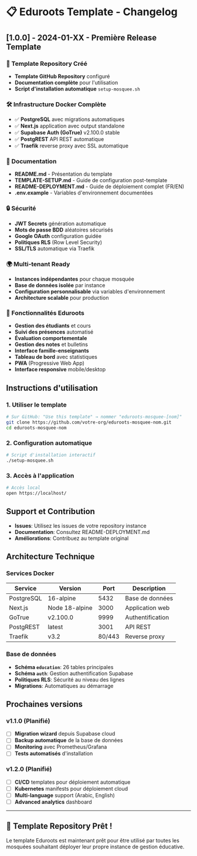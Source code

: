 # 📋 Eduroots Template - Changelog

## [1.0.0] - 2024-01-XX - Première Release Template

### 🎯 Template Repository Créé
- **Template GitHub Repository** configuré
- **Documentation complète** pour l'utilisation
- **Script d'installation automatique** `setup-mosquee.sh`

### 🛠 Infrastructure Docker Complète
- ✅ **PostgreSQL** avec migrations automatiques
- ✅ **Next.js** application avec output standalone
- ✅ **Supabase Auth (GoTrue)** v2.100.0 stable
- ✅ **PostgREST** API REST automatique
- ✅ **Traefik** reverse proxy avec SSL automatique

### 📖 Documentation
- **README.md** - Présentation du template
- **TEMPLATE-SETUP.md** - Guide de configuration post-template
- **README-DEPLOYMENT.md** - Guide de déploiement complet (FR/EN)
- **.env.example** - Variables d'environnement documentées

### 🔒 Sécurité
- **JWT Secrets** génération automatique
- **Mots de passe BDD** aléatoires sécurisés
- **Google OAuth** configuration guidée
- **Politiques RLS** (Row Level Security)
- **SSL/TLS** automatique via Traefik

### 🌍 Multi-tenant Ready
- **Instances indépendantes** pour chaque mosquée
- **Base de données isolée** par instance
- **Configuration personnalisable** via variables d'environnement
- **Architecture scalable** pour production

### 🚀 Fonctionnalités Eduroots
- **Gestion des étudiants** et cours
- **Suivi des présences** automatisé
- **Évaluation comportementale**
- **Gestion des notes** et bulletins
- **Interface famille-enseignants**
- **Tableau de bord** avec statistiques
- **PWA** (Progressive Web App)
- **Interface responsive** mobile/desktop

## Instructions d'utilisation

### 1. Utiliser le template
```bash
# Sur GitHub: "Use this template" → nommer "eduroots-mosquee-[nom]"
git clone https://github.com/votre-org/eduroots-mosquee-nom.git
cd eduroots-mosquee-nom
```

### 2. Configuration automatique
```bash
# Script d'installation interactif
./setup-mosquee.sh
```

### 3. Accès à l'application
```bash
# Accès local
open https://localhost/
```

## Support et Contribution

- **Issues**: Utilisez les issues de votre repository instance
- **Documentation**: Consultez README-DEPLOYMENT.md
- **Améliorations**: Contribuez au template original

## Architecture Technique

### Services Docker
| Service | Version | Port | Description |
|---------|---------|------|-------------|
| PostgreSQL | 16-alpine | 5432 | Base de données |
| Next.js | Node 18-alpine | 3000 | Application web |
| GoTrue | v2.100.0 | 9999 | Authentification |
| PostgREST | latest | 3001 | API REST |
| Traefik | v3.2 | 80/443 | Reverse proxy |

### Base de données
- **Schéma `education`**: 26 tables principales
- **Schéma `auth`**: Gestion authentification Supabase
- **Politiques RLS**: Sécurité au niveau des lignes
- **Migrations**: Automatiques au démarrage

## Prochaines versions

### v1.1.0 (Planifié)
- [ ] **Migration wizard** depuis Supabase cloud
- [ ] **Backup automatique** de la base de données
- [ ] **Monitoring** avec Prometheus/Grafana
- [ ] **Tests automatisés** d'installation

### v1.2.0 (Planifié)
- [ ] **CI/CD** templates pour déploiement automatique
- [ ] **Kubernetes** manifests pour déploiement cloud
- [ ] **Multi-language** support (Arabic, English)
- [ ] **Advanced analytics** dashboard

---

## 🎉 Template Repository Prêt !

Le template Eduroots est maintenant prêt pour être utilisé par toutes les mosquées souhaitant déployer leur propre instance de gestion éducative.
